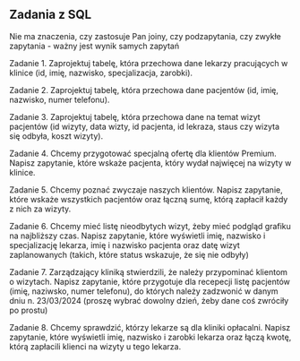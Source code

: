 ## Zadania z SQL
Nie ma znaczenia, czy zastosuje Pan joiny, czy podzapytania, czy zwykłe zapytania - ważny jest wynik samych zapytań

Zadanie 1.
Zaprojektuj tabelę, która przechowa dane lekarzy pracujących w klinice (id, imię, nazwisko, specjalizacja, zarobki).

Zadanie 2.
Zaprojektuj tabelę, która przechowa dane pacjentów (id, imię, nazwisko, numer telefonu).

Zadanie 3.
Zaprojektuj tabelę, która przechowa dane na temat wizyt pacjentów (id wizyty, data wizty, id pacjenta, id lekraza, staus czy wizyta się odbyła, koszt wizyty).

Zadanie 4.
Chcemy przygotować specjalną ofertę dla klientów Premium. Napisz zapytanie, które wskaże pacjenta, który wydał najwięcej na wizyty w klinice.

Zadanie 5.
Chcemy poznać zwyczaje naszych klientów. Napisz zapytanie, które wskaże wszystkich pacjentów oraz łączną sumę, którą zapłacił każdy z nich za wizyty.

Zadanie 6.
Chcemy mieć listę nieodbytych wizyt, żeby mieć podgląd grafiku na najbliższy czas. Napisz zapytanie, które wyświetli imię, nazwisko i specjalizację lekarza, imię i nazwisko pacjenta oraz datę wizyt zaplanowanych (takich, które status wskazuje, że się nie odbyły)

Zadanie 7.
Zarządzający kliniką stwierdzili, że należy przypominać klientom o wizytach. Napisz zapytanie, które przygotuje dla recepecji listę pacjentów (imię, naziwsko, numer telefonu), do których należy zadzwonić w danym dniu n. 23/03/2024 (proszę wybrać dowolny dzień, żeby dane coś zwróciły po prostu)

Zadanie 8.
Chcemy sprawdzić, którzy lekarze są dla kliniki opłacalni. Napisz zapytanie, które wyświetli imię, nazwisko i zarobki lekarza oraz łączą kwotę, którą zapłacili klienci na wizyty u tego lekarza.